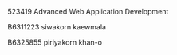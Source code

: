 523419 Advanced Web Application Development

B6311223 siwakorn kaewmala

B6325855 piriyakorn khan-o

